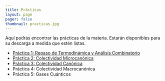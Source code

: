 ```yaml
---
title: Prácticas
layout: page
pager: false
thumbnail: practicas.jpg
---
```


Aquí podrás encontrar las prácticas de la materia.
Estarán disponibles para su descarga a medida que estén listas.

- [Práctica 1: Repaso de Termodinámica y Análisis Combinatorio][practica1]
- [Práctica 2: Colectividad Microcanónica][practica2]
- [Práctica 3: Colectividad Canónica][practica3]
- Práctica 4: Colectividad Macrocanónica
- Práctica 5: Gases Cuánticos


<!--Urls a practicas-->
[practica1]: https://github.com/santisoler/mecanica-estadistica/raw/pdf/practica1.pdf
[practica2]: https://github.com/santisoler/mecanica-estadistica/raw/pdf/practica2.pdf
[practica3]: https://github.com/santisoler/mecanica-estadistica/raw/pdf/practica3.pdf
[practica4]: https://github.com/santisoler/mecanica-estadistica/raw/pdf/practica4.pdf
[practica5]: https://github.com/santisoler/mecanica-estadistica/raw/pdf/practica5.pdf


